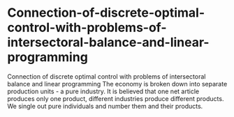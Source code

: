 # Connection-of-discrete-optimal-control-with-problems-of-intersectoral-balance-and-linear-programming
Connection of discrete optimal control with problems of intersectoral balance and linear programming
The economy is broken down into separate production units - a pure industry. It is believed that one net article produces only one product, different industries produce different products. We single out pure individuals and number them and their products.
